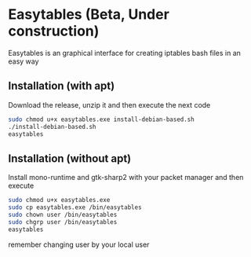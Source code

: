 # Easytables (Beta, Under construction)

Easytables is an graphical interface for creating iptables bash files in an easy way

## Installation (with apt)

Download the release, unzip it and then execute the next code

```bash
sudo chmod u+x easytables.exe install-debian-based.sh
./install-debian-based.sh
easytables
```
## Installation (without apt)

Install mono-runtime and gtk-sharp2 with your packet manager
and then execute

```bash
sudo chmod u+x easytables.exe
sudo cp easytables.exe /bin/easytables
sudo chown user /bin/easytables
sudo chgrp user /bin/easytables
easytables
```
remember changing user by your local user
